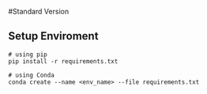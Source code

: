 #Standard Version

## Setup Enviroment
```
# using pip
pip install -r requirements.txt

# using Conda
conda create --name <env_name> --file requirements.txt
```